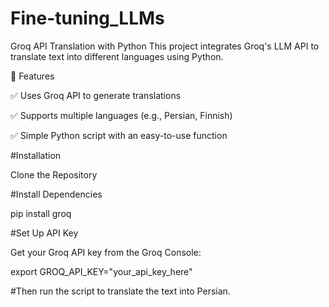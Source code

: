 # Fine-tuning_LLMs

Groq API Translation with Python
This project integrates Groq's LLM API to translate text into different languages using Python.

🔹 Features

✅ Uses Groq API to generate translations

✅ Supports multiple languages (e.g., Persian, Finnish)

✅ Simple Python script with an easy-to-use function


#Installation

Clone the Repository



#Install Dependencies

pip install groq



#Set Up API Key

Get your Groq API key from the Groq Console:

export GROQ_API_KEY="your_api_key_here"


#Then run the script to translate the text into Persian.
